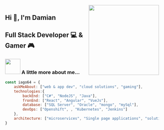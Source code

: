 <img align='right' src="https://media.giphy.com/media/M9gbBd9nbDrOTu1Mqx/giphy.gif" width="230">

## Hi 👋, I'm Damian 
## Full Stack Developer :computer: & Gamer :video_game:


### <img src="https://media.giphy.com/media/VgCDAzcKvsR6OM0uWg/giphy.gif" width="50"> A little more about me...  

```javascript
const iago64 = {
    askMeAbout: ["web & app dev", "cloud solutions", "gaming"],
    technologies:{
        backEnd: ["C#", "NodeJS", "Java"],
        fronEnd: ["React", "Angular", "VueJs"],
        database: ["SQL Server", "Oracle", "mongo", "mySql"],
        devOps: ["Openshift", , "Kubernetes", "Jenkins"]
    },
    architecture: ["microservices", "Single page applications", "solution design"],
}
```
